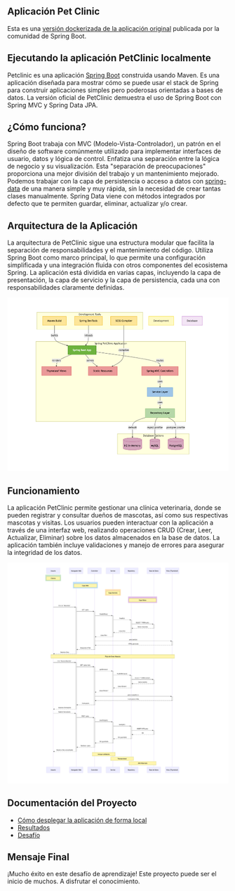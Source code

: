 
## Aplicación Pet Clinic  

Esta es una [versión dockerizada de la aplicación original](https://github.com/spring-projects/spring-petclinic) publicada por la comunidad de Spring Boot.

## Ejecutando la aplicación PetClinic localmente

Petclinic es una aplicación [Spring Boot](https://spring.io/guides/gs/spring-boot) construida usando Maven. Es una aplicación diseñada para mostrar cómo se puede usar el stack de Spring para construir aplicaciones simples pero poderosas orientadas a bases de datos. La versión oficial de PetClinic demuestra el uso de Spring Boot con Spring MVC y Spring Data JPA.

## ¿Cómo funciona?

Spring Boot trabaja con MVC (Modelo-Vista-Controlador), un patrón en el diseño de software comúnmente utilizado para implementar interfaces de usuario, datos y lógica de control. Enfatiza una separación entre la lógica de negocio y su visualización. Esta "separación de preocupaciones" proporciona una mejor división del trabajo y un mantenimiento mejorado. Podemos trabajar con la capa de persistencia o acceso a datos con [spring-data](https://spring.io/projects/spring-data) de una manera simple y muy rápida, sin la necesidad de crear tantas clases manualmente. Spring Data viene con métodos integrados por defecto que te permiten guardar, eliminar, actualizar y/o crear.


## Arquitectura de la Aplicación

La arquitectura de PetClinic sigue una estructura modular que facilita la separación de responsabilidades y el mantenimiento del código. Utiliza Spring Boot como marco principal, lo que permite una configuración simplificada y una integración fluida con otros componentes del ecosistema Spring. La aplicación está dividida en varias capas, incluyendo la capa de presentación, la capa de servicio y la capa de persistencia, cada una con responsabilidades claramente definidas.

![](./docs/images/1.png)

## Funcionamiento

La aplicación PetClinic permite gestionar una clínica veterinaria, donde se pueden registrar y consultar dueños de mascotas, así como sus respectivas mascotas y visitas. Los usuarios pueden interactuar con la aplicación a través de una interfaz web, realizando operaciones CRUD (Crear, Leer, Actualizar, Eliminar) sobre los datos almacenados en la base de datos. La aplicación también incluye validaciones y manejo de errores para asegurar la integridad de los datos.

![](./docs/images/3.png)

## Documentación del Proyecto

- [Cómo desplegar la aplicación de forma local](./docs/1-deploy-local.md)
- [Resultados](./docs/2-resultados.md)
- [Desafío](./docs/3-desafio.md)


## Mensaje Final

¡Mucho éxito en este desafío de aprendizaje! Este proyecto puede ser el inicio de muchos. A disfrutar el conocimiento.
